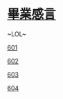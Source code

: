 # <a href="https://git.smtw.tw/">畢業感言</a> #
~LOL~


<p><a href="https://git.smtw.tw/601">601</a></p>

<p><a href="https://git.smtw.tw/602">602</a></p>

<p><a href="https://git.smtw.tw/603">603</a></p>

<p><a href="https://git.smtw.tw/604">604</a></p>
